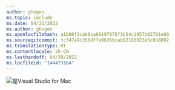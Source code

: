 ```yaml
---
author: ghogen
ms.topic: include
ms.date: 04/21/2022
ms.author: ghogen
ms.openlocfilehash: a1b80f3cab0ca68197075f1b54c1957b82701e89
ms.sourcegitcommit: fcf47a9c356df7e9636bcab92186923e5c9b8892
ms.translationtype: HT
ms.contentlocale: zh-CN
ms.lasthandoff: 04/30/2022
ms.locfileid: "144473164"
---
```

![是](../../media/yes-icon.png)Visual Studio for Mac